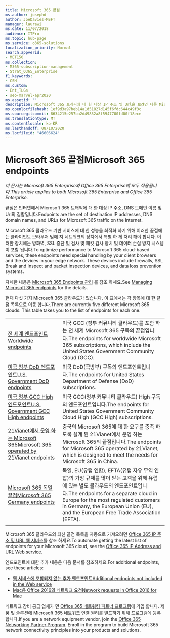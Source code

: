 ```yaml
---
title: Microsoft 365 끝점
ms.author: josephd
author: JoeDavies-MSFT
manager: laurawi
ms.date: 11/07/2018
audience: ITPro
ms.topic: hub-page
ms.service: o365-solutions
localization_priority: Normal
search.appverid:
- MET150
ms.collection:
- M365-subscription-management
- Strat_O365_Enterprise
f1.keywords:
- CSH
ms.custom:
- Ent_TLGs
- seo-marvel-apr2020
ms.assetid: ''
description: Microsoft 365 트래픽에 대 한 대상 IP 주소 및 Url을 보려면 다른 Microsoft 365 클라우드의 인터넷 끝점에 대 한이 문서 목록을 사용 하십시오.
ms.openlocfilehash: 1ef9d3a97beb14a1d51827d145f6fdc644c49f3c
ms.sourcegitcommit: 8634215e257ba2d49832a8f5947700fd00f18ece
ms.translationtype: MT
ms.contentlocale: ko-KR
ms.lasthandoff: 08/10/2020
ms.locfileid: "46606624"
---
```

# <a name="microsoft-365-endpoints"></a><span data-ttu-id="e620c-103">Microsoft 365 끝점</span><span class="sxs-lookup"><span data-stu-id="e620c-103">Microsoft 365 endpoints</span></span>

<span data-ttu-id="e620c-104">*이 문서는 Microsoft 365 Enterprise와 Office 365 Enterprise에 모두 적용됩니다.*</span><span class="sxs-lookup"><span data-stu-id="e620c-104">*This article applies to both Microsoft 365 Enterprise and Office 365 Enterprise.*</span></span>

<span data-ttu-id="e620c-105">끝점은 인터넷에서 Microsoft 365 트래픽에 대 한 대상 IP 주소, DNS 도메인 이름 및 Url의 집합입니다.</span><span class="sxs-lookup"><span data-stu-id="e620c-105">Endpoints are the set of destination IP addresses, DNS domain names, and URLs for Microsoft 365 traffic on the Internet.</span></span> 

<span data-ttu-id="e620c-p101">Microsoft 365 클라우드 기반 서비스에 대 한 성능을 최적화 하기 위해 이러한 끝점에는 클라이언트 브라우저 및에 지 네트워크의 장치에서 특별 하 게 처리 해야 합니다. 이러한 장치에는 방화벽, SSL 중단 및 검사 및 패킷 검사 장치 및 데이터 손실 방지 시스템이 포함 됩니다.</span><span class="sxs-lookup"><span data-stu-id="e620c-p101">To optimize performance to Microsoft 365 cloud-based services, these endpoints need special handling by your client browsers and the devices in your edge network. These devices include firewalls, SSL Break and Inspect and packet inspection devices, and data loss prevention systems.</span></span>

<span data-ttu-id="e620c-108">자세한 내용은 [Microsoft 365 Endpoints 관리](managing-office-365-endpoints.md) 를 참조 하세요.</span><span class="sxs-lookup"><span data-stu-id="e620c-108">See [Managing Microsoft 365 endpoints](managing-office-365-endpoints.md) for the details.</span></span>

<span data-ttu-id="e620c-p102">현재 다섯 가지 Microsoft 365 클라우드가 있습니다. 이 표에서는 각 항목에 대 한 끝점 목록으로 이동 합니다.</span><span class="sxs-lookup"><span data-stu-id="e620c-p102">There are currently five different Microsoft 365 clouds. This table takes you to the list of endpoints for each one.</span></span>

|||
|:-------|:-----|
| [<span data-ttu-id="e620c-111">전 세계 엔드포인트</span><span class="sxs-lookup"><span data-stu-id="e620c-111">Worldwide endpoints</span></span>](urls-and-ip-address-ranges.md) | <span data-ttu-id="e620c-112">미국 GCC (정부 커뮤니티 클라우드)를 포함 하는 전 세계 Microsoft 365 구독의 끝점입니다.</span><span class="sxs-lookup"><span data-stu-id="e620c-112">The endpoints for worldwide Microsoft 365 subscriptions, which include the United States Government Community Cloud (GCC).</span></span> |
| [<span data-ttu-id="e620c-113">미국 정부 DoD 엔드포인트</span><span class="sxs-lookup"><span data-stu-id="e620c-113">U.S. Government DoD endpoints</span></span>](office-365-u-s-government-dod-endpoints.md) | <span data-ttu-id="e620c-114">미국 DoD(국방부) 구독의 엔드포인트입니다.</span><span class="sxs-lookup"><span data-stu-id="e620c-114">The endpoints for United States Department of Defense (DoD) subscriptions.</span></span> |
| [<span data-ttu-id="e620c-115">미국 정부 GCC High 엔드포인트</span><span class="sxs-lookup"><span data-stu-id="e620c-115">U.S. Government GCC High endpoints</span></span>](office-365-u-s-government-gcc-high-endpoints.md) | <span data-ttu-id="e620c-116">미국 GCC(정부 커뮤니티 클라우드) High 구독의 엔드포인트입니다.</span><span class="sxs-lookup"><span data-stu-id="e620c-116">The endpoints for United States Government Community Cloud High (GCC High) subscriptions.</span></span> |
| [<span data-ttu-id="e620c-117">21Vianet에서 운영 하는 Microsoft 365</span><span class="sxs-lookup"><span data-stu-id="e620c-117">Microsoft 365 operated by 21Vianet endpoints</span></span>](urls-and-ip-address-ranges-21vianet.md) | <span data-ttu-id="e620c-118">중국의 Microsoft 365에 대 한 요구를 충족 하도록 설계 된 21Vianet에서 운영 하는 Microsoft 365의 끝점입니다.</span><span class="sxs-lookup"><span data-stu-id="e620c-118">The endpoints for Microsoft 365 operated by 21Vianet, which is designed to meet the needs for Microsoft 365 in China.</span></span> |
| [<span data-ttu-id="e620c-119">Microsoft 365 독일 끝점</span><span class="sxs-lookup"><span data-stu-id="e620c-119">Microsoft 365 Germany endpoints</span></span>](office-365-germany-endpoints.md) | <span data-ttu-id="e620c-120">독일, EU(유럽 연합), EFTA(유럽 자유 무역 연합)의 가장 규제를 많이 받는 고객을 위해 유럽에 있는 별도 클라우드의 엔드포인트입니다.</span><span class="sxs-lookup"><span data-stu-id="e620c-120">The endpoints for a separate cloud in Europe for the most regulated customers in Germany, the European Union (EU), and the European Free Trade Association (EFTA).</span></span> |
|||

<span data-ttu-id="e620c-121">Microsoft 365 클라우드의 최신 끝점 목록을 자동으로 가져오려면 [Office 365 IP 주소 및 URL 웹 서비스](office-365-ip-web-service.md)를 참조 하세요.</span><span class="sxs-lookup"><span data-stu-id="e620c-121">To automate getting the latest list of endpoints for your Microsoft 365 cloud, see the [Office 365 IP Address and URL Web service](office-365-ip-web-service.md).</span></span>

<span data-ttu-id="e620c-122">엔드포인트에 대한 추가 내용은 다음 문서를 참조하세요.</span><span class="sxs-lookup"><span data-stu-id="e620c-122">For additional endpoints, see these articles:</span></span>

- [<span data-ttu-id="e620c-123">웹 서비스에 포함되지 않는 추가 엔드포인트</span><span class="sxs-lookup"><span data-stu-id="e620c-123">Additional endpoints not included in the Web service</span></span>](additional-office365-ip-addresses-and-urls.md)
- [<span data-ttu-id="e620c-124">Mac용 Office 2016의 네트워크 요청</span><span class="sxs-lookup"><span data-stu-id="e620c-124">Network requests in Office 2016 for Mac</span></span>](network-requests-in-office-2016-for-mac.md)

<span data-ttu-id="e620c-p103">네트워크 장비 공급 업체가 면 [Office 365 네트워킹 파트너 프로그램](office-365-networking-partner-program.md)에 가입 합니다. 제품 및 솔루션에 Microsoft 365 네트워크 연결 원리를 빌드하기 위해 프로그램에 등록 합니다.</span><span class="sxs-lookup"><span data-stu-id="e620c-p103">If you are a network equipment vendor, join the [Office 365 Networking Partner Program](office-365-networking-partner-program.md). Enroll in the program to build Microsoft 365 network connectivity principles into your products and solutions.</span></span> 

